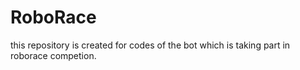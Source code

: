 # RoboRace
this repository is created for codes of the bot which is taking part in roborace competion.
